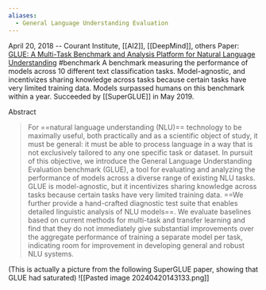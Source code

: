 ```yaml
---
aliases:
  - General Language Understanding Evaluation
---
```

April 20, 2018 -- Courant Institute, [[AI2]], [[DeepMind]], others
Paper: [GLUE: A Multi-Task Benchmark and Analysis Platform for Natural Language Understanding](https://arxiv.org/abs/1804.07461)
#benchmark 
A benchmark measuring the performance of models across 10 different text classification tasks.
Model-agnostic, and incentivizes sharing knowledge across tasks because certain tasks have very limited training data.
Models surpassed humans on this benchmark within a year.
Succeeded by [[SuperGLUE]] in May 2019.

Abstract
> For ==natural language understanding (NLU)== technology to be maximally useful, both practically and as a scientific object of study, it must be general: it must be able to process language in a way that is not exclusively tailored to any one specific task or dataset. In pursuit of this objective, we introduce the General Language Understanding Evaluation benchmark (GLUE), a tool for evaluating and analyzing the performance of models across a diverse range of existing NLU tasks. GLUE is model-agnostic, but it incentivizes sharing knowledge across tasks because certain tasks have very limited training data. ==We further provide a hand-crafted diagnostic test suite that enables detailed linguistic analysis of NLU models==. We evaluate baselines based on current methods for multi-task and transfer learning and find that they do not immediately give substantial improvements over the aggregate performance of training a separate model per task, indicating room for improvement in developing general and robust NLU systems.


(This is actually a picture from the following SuperGLUE paper, showing that GLUE had saturated)
![[Pasted image 20240420143133.png]]